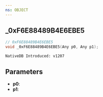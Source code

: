 ```yaml
---
ns: OBJECT
---
```

## _0xF6E88489B4E6EBE5

```c
// 0xF6E88489B4E6EBE5
void _0xF6E88489B4E6EBE5(Any p0, Any p1);
```

```
NativeDB Introduced: v1207
```

## Parameters
* **p0**:
* **p1**:
